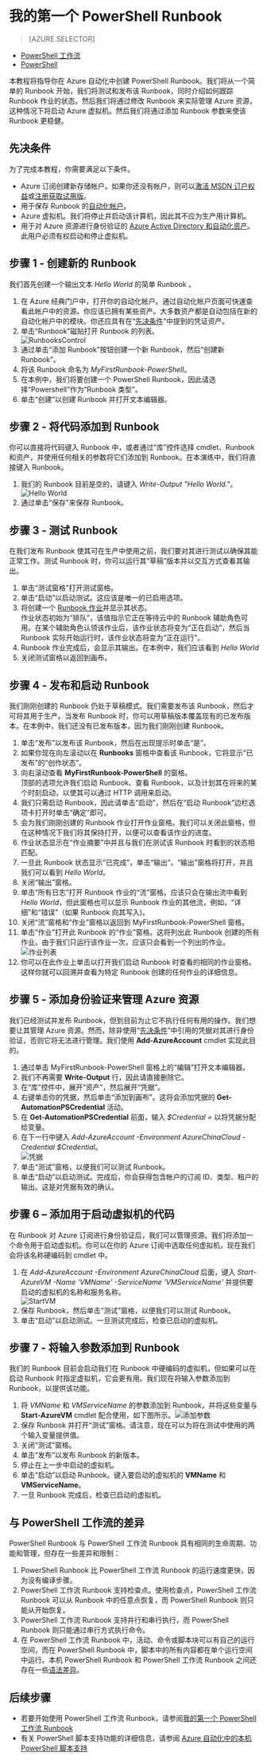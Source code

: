 <properties
	pageTitle="我在 Azure 自动化中的第一个 PowerShell Runbook | Azure"
	description="本教程将指导你创建、测试和发布一个简单的 PowerShell Runbook。"
	services="automation"
	documentationCenter=""
	authors="SnehaGunda"
	manager="stevenka"
	editor="tysonn"/>

<tags
	ms.service="automation"
	ms.date="12/19/2015"
	wacn.date="03/22/2016"/>


# 我的第一个 PowerShell Runbook

> [AZURE.SELECTOR]
- [PowerShell 工作流](/documentation/articles/automation-first-runbook-textual)
- [PowerShell](/documentation/articles/automation-first-runbook-textual-PowerShell)

本教程将指导你在 Azure 自动化中创建 PowerShell Runbook。我们将从一个简单的 Runbook 开始，我们将测试和发布该 Runbook，同时介绍如何跟踪 Runbook 作业的状态。然后我们将通过修改 Runbook 来实际管理 Azure 资源，这种情况下将启动 Azure 虚拟机。然后我们将通过添加 Runbook 参数来使该 Runbook 更稳健。

## 先决条件

为了完成本教程，你需要满足以下条件。

- Azure 订阅创建新存储帐户。如果你还没有帐户，则可以[激活 MSDN 订户权益](https://azure.microsoft.com/pricing/member-offers/msdn-benefits-details)或<a href="/pricing/1rmb-trial/" target="_blank">[注册获取试用版](/pricing/1rmb-trial)。
- 用于保存 Runbook 的[自动化帐户](/documentation/articles/automation-configuring)。
- Azure 虚拟机。我们将停止并启动该计算机，因此其不应为生产用计算机。
- 用于对 Azure 资源进行身份验证的 [Azure Active Directory 和自动化资产](/documentation/articles/automation-configuring)。此用户必须有权启动和停止虚拟机。

## 步骤 1 - 创建新的 Runbook

我们首先创建一个输出文本 *Hello World* 的简单 Runbook 。
 
1. 在 Azure 经典门户中，打开你的自动化帐户。通过自动化帐户页面可快速查看此帐户中的资源。你应该已拥有某些资产。大多数资产都是自动包括在新的自动化帐户中的模块。你还应具有在“[先决条件](#prerequisites)”中提到的凭证资产。
2. 单击“Runbook”磁贴打开 Runbook 的列表。  
    ![RunbooksControl](./media/automation-first-runbook-textual-powershell/automation-runbooks-control.png)  
3. 通过单击“添加 Runbook”按钮创建一个新 Runbook，然后“创建新 Runbook”。
4. 将该 Runbook 命名为 *MyFirstRunbook-PowerShell*。
5. 在本例中，我们将要创建一个 PowerShell Runbook，因此请选择“Powershell”作为“Runbook 类型”。  
6. 单击“创建”以创建 Runbook 并打开文本编辑器。

## 步骤 2 - 将代码添加到 Runbook

你可以直接将代码键入 Runbook 中，或者通过“库”控件选择 cmdlet、Runbook 和资产，并使用任何相关的参数将它们添加到 Runbook。在本演练中，我们将直接键入 Runbook。

1. 我们的 Runbook 目前是空的，请键入 *Write-Output "Hello World."*。  
    ![Hello World](./media/automation-first-runbook-textual-powershell/automation-helloworld.png)  
2. 通过单击“保存”来保存 Runbook。  

## 步骤 3 - 测试 Runbook

在我们发布 Runbook 使其可在生产中使用之前，我们要对其进行测试以确保其能正常工作。测试 Runbook 时，你可以运行其“草稿”版本并以交互方式查看其输出。
 
1. 单击“测试窗格”打开测试窗格。  
2. 单击“启动”以启动测试。这应该是唯一的已启用选项。
3. 将创建一个 [Runbook 作业](/documentation/articles/automation-runbook-execution)并显示其状态。  
作业状态初始为“排队”，该值指示它正在等待云中的 Runbook 辅助角色可用。在某个辅助角色认领该作业后，该作业状态将变为“正在启动”，然后当 Runbook 实际开始运行时，该作业状态将变为“正在运行”。  
4. Runbook 作业完成后，会显示其输出。在本例中，我们应该看到 *Hello World*  
5. 关闭测试窗格以返回到画布。

## 步骤 4 - 发布和启动 Runbook

我们刚刚创建的 Runbook 仍处于草稿模式。我们需要发布该 Runbook，然后才可将其用于生产。当发布 Runbook 时，你可以用草稿版本覆盖现有的已发布版本。在本例中，我们还没有已发布版本，因为我们刚刚创建 Runbook。

1. 单击“发布”以发布该 Runbook，然后在出现提示时单击“是”。  
2. 如果你现在向左滚动以在 **Runbooks** 窗格中查看该 Runbook，它将显示“已发布”的“创作状态”。
3. 向右滚动查看 **MyFirstRunbook-PowerShell** 的窗格。  
顶部的选项允许我们启动 Runbook、查看 Runbook，以及计划其在将来的某个时刻启动，以使其可以通过 HTTP 调用来启动。 
4. 我们只需启动 Runbook，因此请单击“启动”，然后在“启动 Runbook”边栏选项卡打开时单击“确定”即可。  
5. 会为我们刚刚创建的 Runbook 作业打开作业窗格。我们可以关闭此窗格，但在这种情况下我们将其保持打开，以便可以查看该作业的进度。
6. 作业状态显示在“作业摘要”中并且与我们在测试该 Runbook 时看到的状态相匹配。  
7. 一旦此 Runbook 状态显示“已完成”，单击“输出”。“输出”窗格将打开，并且我们可以看到 *Hello World*。  
8. 关闭“输出”窗格。
9. 单击“所有日志”打开 Runbook 作业的“流”窗格。应该只会在输出流中看到 *Hello World*，但此窗格也可以显示 Runbook 作业的其他流，例如，“详细”和“错误”（如果 Runbook 向其写入)。  
10. 关闭“流”窗格和“作业”窗格以返回到 MyFirstRunbook-PowerShell 窗格。
11. 单击“作业”打开此 Runbook 的“作业”窗格。这将列出此 Runbook 创建的所有作业。由于我们只运行该作业一次，应该只会看到一个列出的作业。  
    ![作业列表](./media/automation-first-runbook-textual-powershell/automation-job-list.png)  
12. 你可以在此作业上单击以打开我们启动 Runbook 时查看的相同的作业窗格。这样你就可以回溯并查看为特定 Runbook 创建的任何作业的详细信息。

## 步骤 5 - 添加身份验证来管理 Azure 资源

我们已经测试并发布 Runbook，但到目前为止它不执行任何有用的操作。我们想要让其管理 Azure 资源。然而，除非使用“[先决条件](#prerequisites)”中引用的凭据对其进行身份验证，否则它将无法进行管理。我们使用 **Add-AzureAccount** cmdlet 实现此目的。

1. 通过单击 MyFirstRunbook-PowerShell 窗格上的“编辑”打开文本编辑器。  
2. 我们不再需要 **Write-Output** 行，因此请直接删除它。
3. 在“库”控件中，展开“资产”，然后展开“凭据”。
4. 右键单击你的凭据，然后单击“添加到画布”。这将会添加凭据的 **Get-AutomationPSCredential** 活动。
5. 在 **Get-AutomationPSCredential** 前面，输入 *$Credential =* 以将凭据分配给变量。 
6. 在下一行中键入 *Add-AzureAccount -Environment AzureChinaCloud -Credential $Credential*。   
    ![凭据](./media/automation-first-runbook-textual-powershell/automation-get-credential.png)
7. 单击“测试”窗格，以便我们可以测试 Runbook。
8. 单击“启动”以启动测试。完成后，你会获得包含帐户的订阅 ID、类型、租户的输出。这是对凭据有效的确认。

## 步骤 6 – 添加用于启动虚拟机的代码

在 Runbook 对 Azure 订阅进行身份验证后，我们可以管理资源。我们将添加一个命令用于启动虚拟机。你可以在你的 Azure 订阅中选取任何虚拟机，现在我们会将该名称硬编码到 cmdlet 中。

1. 在 *Add-AzureAccount -Environment AzureChinaCloud* 后面，键入 *Start-AzureVM -Name 'VMName' -ServiceName 'VMServiceName'* 并提供要启动的虚拟机的名称和服务名称。  
    ![StartVM](./media/automation-first-runbook-textual-powershell/automation-startvm.png)  
2. 保存 Runbook，然后单击“测试”窗格，以便我们可以测试 Runbook。
3. 单击“启动”以启动测试。一旦测试完成后，检查已启动的虚拟机。

## 步骤 7 - 将输入参数添加到 Runbook

我们的 Runbook 目前会启动我们在 Runbook 中硬编码的虚拟机，但如果可以在启动 Runbook 时指定虚拟机，它会更有用。我们现在将输入参数添加到 Runbook，以提供该功能。

1. 将 *VMName* 和 *VMServiceName* 的参数添加到 Runbook，并将这些变量与 **Start-AzureVM** cmdlet 配合使用，如下图所示。![添加参数](./media/automation-first-runbook-textual-powershell/automation-add-parameter.png)  
2. 保存 Runbook 并打开“测试”窗格。请注意，现在可以为将在测试中使用的两个输入变量提供值。 
3. 关闭“测试”窗格。
4. 单击“发布”以发布 Runbook 的新版本。
5. 停止在上一步中启动的虚拟机。
6. 单击“启动”以启动 Runbook。键入要启动的虚拟机的 **VMName** 和 **VMServiceName**。  
7. 一旦 Runbook 完成后，检查已启动的虚拟机。

## 与 PowerShell 工作流的差异

PowerShell Runbook 与 PowerShell 工作流 Runbook 具有相同的生命周期、功能和管理，但存在一些差异和限制：

1. PowerShell Runbook 比 PowerShell 工作流 Runbook 的运行速度更快，因为没有编译步骤。
2. PowerShell 工作流 Runbook 支持检查点。使用检查点，PowerShell 工作流 Runbook 可以从 Runbook 中的任意点恢复，而 PowerShell Runbook 则只能从开始恢复。
3. PowerShell 工作流 Runbook 支持并行和串行执行，而 PowerShell Runbook 则只能通过串行方式执行命令。
4. 在 PowerShell 工作流 Runbook 中，活动、命令或脚本块可以有自己的运行空间，而在 PowerShell Runbook 中，脚本中的所有内容都在单个运行空间中运行。本机 PowerShell Runbook 和 PowerShell 工作流 Runbook 之间还存在一些[语法差异](https://technet.microsoft.com/magazine/dn151046.aspx)。 


## 后续步骤

- 若要开始使用 PowerShell 工作流 Runbook，请参阅[我的第一个 PowerShell 工作流 Runbook](/documentation/articles/automation-first-runbook-textual)
- 有关 PowerShell 脚本支持功能的详细信息，请参阅 [Azure 自动化中的本机 PowerShell 脚本支持](https://azure.microsoft.com/blog/announcing-powershell-script-support-azure-automation-2)

<!---HONumber=Mooncake_0307_2016-->
